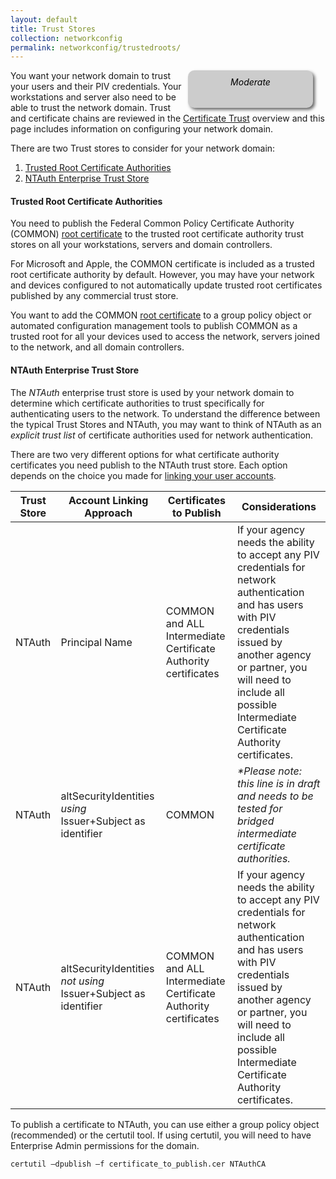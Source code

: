 ```yaml
---
layout: default
title: Trust Stores
collection: networkconfig
permalink: networkconfig/trustedroots/
---
```

<div style="float:right; padding:10px; margin-right:20px; border-radius:10px; width:180px; height:40px; box-shadow:3px 3px 5px 0px; text-align:center; background-color:#CCC; color:#666666">
<div style="color:#000000">
<em>Moderate</em>
</div>
</div>

You want your network domain to trust your users and their PIV credentials.  Your workstations and server also need to be able to trust the network domain.  Trust and certificate chains are reviewed in the [Certificate Trust](../pivcertchains) overview and this page includes information on configuring your network domain.

There are two Trust stores to consider for your network domain:
1.  [Trusted Root Certificate Authorities](#trusted-root-certificate-authorities)
2.  [NTAuth Enterprise Trust Store](#ntauth-enterprise-trust-store)

####  Trusted Root Certificate Authorities
You need to publish the Federal Common Policy Certificate Authority (COMMON) [root certificate](../pivcertchains/#download-root-and-intermediate-certificates) to the trusted root certificate authority trust stores on all your workstations, servers and domain controllers.  

For Microsoft and Apple, the COMMON certificate is included as a trusted root certificate authority by default.  However, you may have your network and devices configured to not automatically update trusted root certificates published by any commercial trust store.  

You want to add the COMMON [root certificate](../pivcertchains/#download-root-and-intermediate-certificates) to a group policy object or automated configuration management tools to publish COMMON as a trusted root for all your devices used to access the network, servers joined to the network, and all domain controllers.

#### NTAuth Enterprise Trust Store
The _NTAuth_ enterprise trust store is used by your network domain to determine which certificate authorities to trust specifically for authenticating users to the network.  To understand the difference between the typical Trust Stores and NTAuth, you may want to think of NTAuth as an _explicit trust list_ of certificate authorities used for network authentication.

There are two very different options for what certificate authority certificates you need publish to the NTAuth trust store.  Each option depends on the choice you made for [linking your user accounts](../accounts/).

| Trust Store | Account Linking Approach | Certificates to Publish | Considerations|
| ----- | -------| -------| ------|
| NTAuth | Principal Name | COMMON and ALL Intermediate Certificate Authority certificates | If your agency needs the ability to accept any PIV credentials for network authentication and has users with PIV credentials issued by another agency or partner, you will need to include all possible Intermediate Certificate Authority certificates. |
| NTAuth  | altSecurityIdentities _using_ Issuer+Subject as identifier | COMMON | _*Please note: this line is in draft and needs to be tested for bridged intermediate certificate authorities._ |
| NTAuth  | altSecurityIdentities _not using_ Issuer+Subject as identifier | COMMON and ALL Intermediate Certificate Authority certificates | If your agency needs the ability to accept any PIV credentials for network authentication and has users with PIV credentials issued by another agency or partner, you will need to include all possible Intermediate Certificate Authority certificates. |



To publish a certificate to NTAuth, you can use either a group policy object (recommended) or the certutil tool.  If using certutil, you will need to have Enterprise Admin permissions for the domain.

``
certutil –dpublish –f certificate_to_publish.cer NTAuthCA
``
